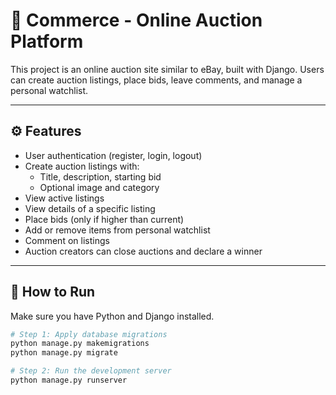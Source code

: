 # 🛒 Commerce - Online Auction Platform

This project is an online auction site similar to eBay, built with Django. Users can create auction listings, place bids, leave comments, and manage a personal watchlist.

---

## ⚙️ Features

- User authentication (register, login, logout)
- Create auction listings with:
  - Title, description, starting bid
  - Optional image and category
- View active listings
- View details of a specific listing
- Place bids (only if higher than current)
- Add or remove items from personal watchlist
- Comment on listings
- Auction creators can close auctions and declare a winner

---

## 🚀 How to Run

Make sure you have Python and Django installed.

```bash
# Step 1: Apply database migrations
python manage.py makemigrations
python manage.py migrate

# Step 2: Run the development server
python manage.py runserver
